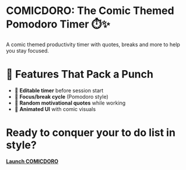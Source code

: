 # COMICDORO: The Comic Themed Pomodoro Timer ⏱️✨  
A comic themed productivity timer with quotes, breaks and more to help you stay focused.

# 🚀 Features That Pack a Punch
- 🧠 **Editable timer** before session start  
- 🎯 **Focus/break cycle** (Pomodoro style)  
- 💬 **Random motivational quotes** while working  
- 🎉 **Animated UI** with comic visuals  

# Ready to conquer your to do list in style?
[**Launch COMICDORO**](https://ayushjsgithub.github.io/COMICDORO/)  

